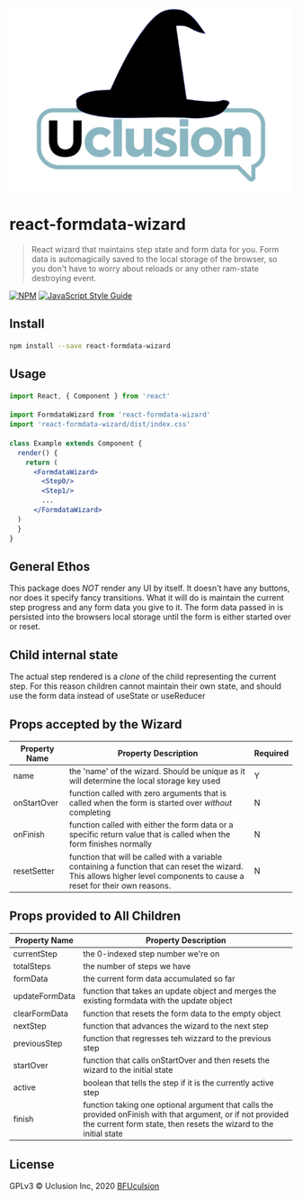 ![UclusionWizard](./UclusionWizard.png)
# react-formdata-wizard

> React wizard that maintains step state and form data for you. Form data is automagically
>saved to the local storage of the browser, so you don't have to worry about reloads
> or any other ram-state destroying event.

[![NPM](https://img.shields.io/npm/v/react-formdata-wizard.svg)](https://www.npmjs.com/package/react-formdata-wizard) [![JavaScript Style Guide](https://img.shields.io/badge/code_style-standard-brightgreen.svg)](https://standardjs.com)

## Install

```bash
npm install --save react-formdata-wizard
```

## Usage

```jsx
import React, { Component } from 'react'

import FormdataWizard from 'react-formdata-wizard'
import 'react-formdata-wizard/dist/index.css'

class Example extends Component {
  render() {
    return (
      <FormdataWizard>
        <Step0/>
        <Step1/>
        ...
      </FormdataWizard>
  )
  }
}
```
## General Ethos
This package does _NOT_ render any UI by itself. It doesn't have any buttons, nor does it specify fancy transitions.
What it will do is maintain the current step progress and any form data you give to it. The form data passed in is
persisted into the browsers local storage until the form is either started over or reset.

## Child internal state
The actual step rendered is a _clone_ of the child representing the current step. For this reason children
cannot maintain their own state, and should use the form data instead of useState or useReducer

## Props accepted by the Wizard
Property Name | Property Description | Required
--- | --- | ---
name | the 'name' of the wizard. Should be unique as it will determine the local storage key used | Y
onStartOver | function called with zero arguments that is called when the form is started over _without_ completing | N
onFinish | function called with either the form data or a specific return value that is called when the form finishes normally | N
resetSetter | function that will be called with a variable containing a function that can reset the wizard. This allows higher level components to cause a reset for their own reasons. | N


## Props provided to All Children
Property Name | Property Description
--- | ---
currentStep | the 0-indexed step number we're on
totalSteps | the number of steps we have
formData | the current form data accumulated so far
updateFormData | function that takes an update object and merges the existing formdata with the update object
clearFormData | function that resets the form data to the empty object
nextStep | function that advances the wizard to the next step
previousStep | function that regresses teh wizzard to the previous step
startOver | function that calls onStartOver and then resets the wizard to the initial state
active | boolean that tells the step if it is the currently active step
finish | function taking one optional argument that calls the provided onFinish with that argument, or if not provided the current form state, then resets the wizard to the initial state

## License

GPLv3 © Uclusion Inc, 2020 [BFUculsion](https://github.com/BFUculsion)
